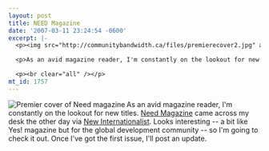 ```yaml
---
layout: post
title: NEED Magazine
date: '2007-03-11 23:24:54 -0600'
excerpt: |-
  <p><img src="http://communitybandwidth.ca/files/premierecover2.jpg" alt="Premier cover of Need magazine" align="left" /></p>

  <p>As an avid magazine reader, I'm constantly on the lookout for new titles. <a href="http://www.needmagazine.com/index.htm">Need Magazine</a> came across my desk the other day via <a href="http://newint.org">New Internationalist</a>. Looks interesting -- a bit like Yes! magazine but for the global development community -- so I'm going to check it out. Once I've got the first issue, I'll post an update.</p>

  <p><br clear="all" /></p>
mt_id: 1757
---
```

<p><img src="http://communitybandwidth.ca/files/premierecover2.jpg" alt="Premier cover of Need magazine" align="left" /></p>

<p>As an avid magazine reader, I'm constantly on the lookout for new titles. <a href="http://www.needmagazine.com/index.htm">Need Magazine</a> came across my desk the other day via <a href="http://newint.org">New Internationalist</a>. Looks interesting -- a bit like Yes! magazine but for the global development community -- so I'm going to check it out. Once I've got the first issue, I'll post an update.</p>

<p><br clear="all" /></p>
